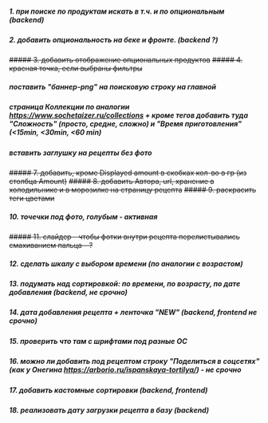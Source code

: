 ##### 1. при поиске по продуктам искать в т.ч. и по опциональным (backend)
##### 2. добавить опциональность на беке и фронте. (backend ?)
~~##### 3. добавить отображение опциональных продуктов~~
~~##### 4. красная точка, если выбраны фильтры~~
##### поставить "баннер-png" на поисковую строку на главной
##### страница Коллекции по аналогии https://www.sochetaizer.ru/collections + кроме тегов добавить туда "Сложность" (просто, средне, сложно) и "Время приготовления" (<15min, <30min, <60 min)
##### вставить заглушку на рецепты без фото
~~##### 7. добавить, кроме Displayed amount в скобках кол-во в гр (из столбца Amount)~~
~~##### 8. добавить Автора, url, хранение в холодильнике и в морозилке на страницу рецепта~~
~~##### 9.  раскрасить теги цветами~~
##### 10. точечки под фото, голубым - активная
~~##### 11. слайдер - чтобы фотки внутри рецепта перелистывались смахиванием пальца - ?~~
##### 12. сделать шкалу с выбором времени (по аналогии с возрастом)
##### 13. подумать над сортировкой: по времени, по возрасту, по дате добавления (backend, не срочно)
##### 14. дата добавления рецепта + ленточка "NEW" (backend, frontend не срочно)
##### 15. проверить что там с шрифтами под разные ОС
##### 16. можно ли добавить под рецептом строку "Поделиться в соцсетях" (как у Онегина https://arborio.ru/ispanskaya-tortilya/) - не срочно	
##### 17. добавить кастомные сортировки (backend, frontend)
##### 18. реализовать дату загрузки рецепта в базу (backend)

